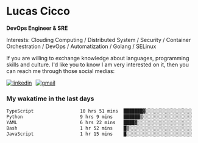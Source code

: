 # Lucas Cicco

**DevOps Engineer & SRE**

Interests: Clouding Computing / Distributed System / Security / Container Orchestration / DevOps / Automatization / Golang / SELinux

If you are willing to exchange knowledge about languages, programming skills and culture. I'd like you to know I am very interested on it, then you can reach me through those social medias:

<div style="display: flex; align-items: center; gap: 10px;">
  <a href="https://www.linkedin.com/in/lucas-vitor-de-cicco" target="_blank">
    <img
      src="https://img.shields.io/badge/-LinkedIn-%230077B5?style=for-the-badge&logo=linkedin&logoColor=white"
      alt="linkedin"
      target="_blank" 
    />
  </a>
  <a href="mailto:lucasvitorx1@gmail.com">
      <img
        src="https://img.shields.io/badge/-Gmail-%23333?style=for-the-badge&logo=gmail&logoColor=white"
        alt="gmail"
        target="_blank"
      />
  </a>
</div>

### My wakatime in the last days

<!--START_SECTION:waka-->

```txt
TypeScript                 10 hrs 51 mins  ███████▓░░░░░░░░░░░░░░░░░   30.71 %
Python                     9 hrs 9 mins    ██████▒░░░░░░░░░░░░░░░░░░   25.93 %
YAML                       6 hrs 22 mins   ████▓░░░░░░░░░░░░░░░░░░░░   18.02 %
Bash                       1 hr 52 mins    █▒░░░░░░░░░░░░░░░░░░░░░░░   05.29 %
JavaScript                 1 hr 15 mins    █░░░░░░░░░░░░░░░░░░░░░░░░   03.56 %
```

<!--END_SECTION:waka-->
